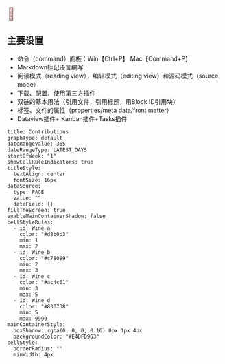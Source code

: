  <div style="font-size: 28px;color:#A27E7E"> 🍳 </div>
 
## 主要设置

- 命令（command）面板：Win【Ctrl+P】 Mac【Command+P】
- Markdown标记语言编写.
- 阅读模式（reading view），编辑模式（editing view）和源码模式（source mode）
- 下载、配置、使用第三方插件
- 双链的基本用法（引用文件，引用标题，用Block ID引用块）
- 标签、文件的属性（properties/meta data/front matter）
- Dataview插件+ Kanban插件+Tasks插件

```contributionGraph
title: Contributions
graphType: default
dateRangeValue: 365
dateRangeType: LATEST_DAYS
startOfWeek: "1"
showCellRuleIndicators: true
titleStyle:
  textAlign: center
  fontSize: 16px
dataSource:
  type: PAGE
  value: ""
  dateField: {}
fillTheScreen: true
enableMainContainerShadow: false
cellStyleRules:
  - id: Wine_a
    color: "#d8b0b3"
    min: 1
    max: 2
  - id: Wine_b
    color: "#c78089"
    min: 2
    max: 3
  - id: Wine_c
    color: "#ac4c61"
    min: 3
    max: 5
  - id: Wine_d
    color: "#830738"
    min: 5
    max: 9999
mainContainerStyle:
  boxShadow: rgba(0, 0, 0, 0.16) 0px 1px 4px
  backgroundColor: "#E4DFD963"
cellStyle:
  borderRadius: ""
  minWidth: 4px
```



